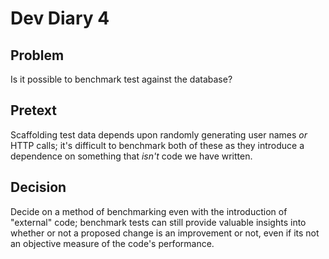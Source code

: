 # Dev Diary 4

## Problem

Is it possible to benchmark test against the database?

## Pretext

Scaffolding test data depends upon randomly generating user names *or* HTTP calls; it's difficult to benchmark both of these as they introduce a dependence on something that *isn't* code we have written.

## Decision

Decide on a method of benchmarking even with the introduction of "external" code; benchmark tests can still provide valuable insights into whether or not a proposed change is an improvement or not, even if its not an objective measure of the code's performance.